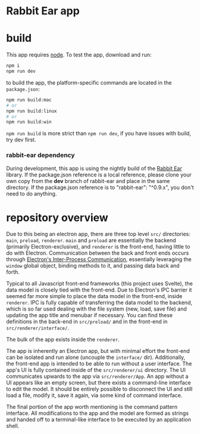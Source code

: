 # Rabbit Ear app

# build

This app requires [node](https://nodejs.org/). To test the app, download and run:

```sh
npm i
npm run dev
```

to build the app, the platform-specific commands are located in the `package.json`:

```sh
npm run build:mac
# or
npm run build:linux
# or
npm run build:win
```

`npm run build` is more strict than `npm run dev`, if you have issues with build, try dev first.

### rabbit-ear dependency

During development, this app is using the nightly build of the [Rabbit Ear](https://github.com/rabbit-ear/rabbit-ear) library. If the package.json reference is a local reference, please clone your own copy from the **dev** branch of rabbit-ear and place in the same directory. If the package.json reference is to "rabbit-ear": "^0.9.x", you don't need to do anything.

# repository overview

Due to this being an electron app, there are three top level `src/` directories: `main`, `preload`, `renderer`. `main` and `preload` are essentially the backend (primarily Electron-exclusive), and `renderer` is the front-end, having little to do with Electron. Communication between the back and front ends occurs through [Electron's Inter-Process Communication](https://www.electronjs.org/docs/latest/tutorial/ipc), essentially leveraging the `window` global object, binding methods to it, and passing data back and forth.

Typical to all Javascript front-end frameworks (this project uses Svelte), the data model is closely tied with the front-end. Due to Electron's IPC barrier it seemed far more simple to place the data model in the front-end, inside `renderer`. IPC is fully capable of transferring the data model to the backend, which is so far used dealing with the file system (new, load, save file) and updating the app title and menubar if necessary. You can find these definitions in the back-end in `src/preload/` and in the front-end in `src/renderer/interface/`.

The bulk of the app exists inside the `renderer`.

The app is inherently an Electron app, but with minimal effort the front-end can be isolated and run alone (uncouple the `interface/` dir). Additionally, the front-end app is intended to be able to run without a user interface. The app's UI is fully contained inside of the `src/renderer/ui` directory. The UI communicates upwards to the app via `src/renderer/App`. An app without a UI appears like an empty screen, but there exists a command-line interface to edit the model. It should be entirely possible to disconnect the UI and still load a file, modify it, save it again, via some kind of command interface.

The final portion of the app worth mentioning is the command pattern interface. All modifications to the app and the model are formed as strings and handed off to a terminal-like interface to be executed by an application shell.

